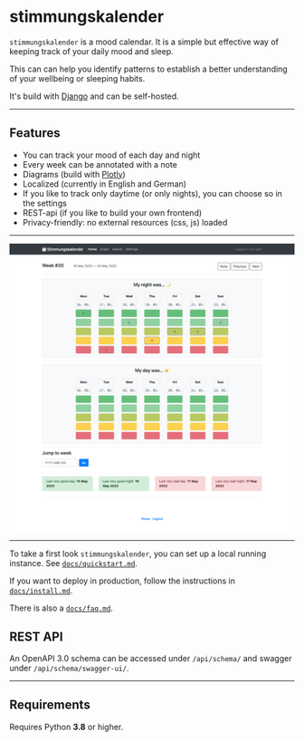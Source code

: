 # stimmungskalender

`stimmungskalender` is a mood calendar. It is a simple but effective way of keeping track of your daily mood and sleep.

This can can help you identify patterns to establish a better understanding of your wellbeing or sleeping habits.

It's build with [Django](https://www.djangoproject.com/) and can be self-hosted.

---

## Features

* You can track your mood of each day and night
* Every week can be annotated with a note
* Diagrams (build with [Plotly](https://plotly.com/))
* Localized (currently in English and German)
* If you like to track only daytime (or only nights), you can choose so in the settings
* REST-api (if you like to build your own frontend)
* Privacy-friendly: no external resources (css, js) loaded

---

![Screenshot of Stimmungskalender](.github/form.png)

---

To take a first look `stimmungskalender`, you can set up a local running instance. See [`docs/quickstart.md`](docs/quickstart.md).

If you want to deploy in production, follow the instructions in [`docs/install.md`](docs/install.md).

There is also a [`docs/faq.md`](docs/faq.md).

## REST API

An OpenAPI 3.0 schema can be accessed under `/api/schema/` and swagger under `/api/schema/swagger-ui/`.

---

## Requirements

Requires Python **3.8** or higher.
